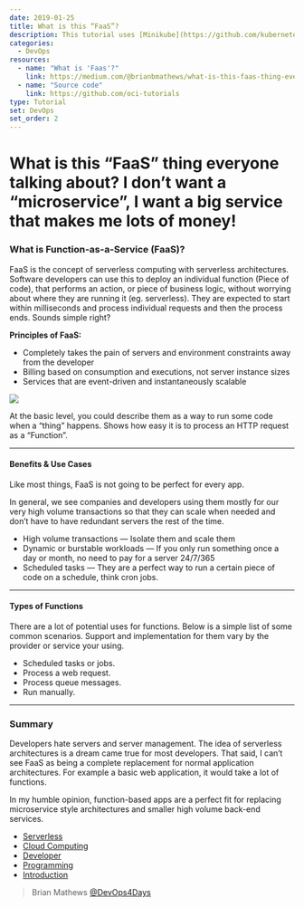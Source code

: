 ```yaml
---
date: 2019-01-25
title: What is this “FaaS”?
description: This tutorial uses [Minikube](https://github.com/kubernetes/minikube) to createa local kubernetes cluster. This tutorial uses [Docker for Mac](https://docs.docker.com/engine/installation/mac/) as the host of Minikube.
categories:
  - DevOps
resources:
  - name: "What is 'Faas'?"
    link: https://medium.com/@brianbmathews/what-is-this-faas-thing-everyone-talking-about-aba5d5e8ebfa
  - name: "Source code"
    link: https://github.com/oci-tutorials
type: Tutorial
set: DevOps
set_order: 2
---
```


# What is this “FaaS” thing everyone talking about? I don’t want a “microservice”, I want a big service that makes me lots of money!

### What is Function-as-a-Service (FaaS)?

FaaS is the concept of serverless computing with serverless architectures.
Software developers can use this to deploy an individual function (Piece of
code), that performs an action, or piece of business logic, without worrying
about where they are running it (eg. serverless). They are expected to start
within milliseconds and process individual requests and then the process ends.
Sounds simple right?

**Principles of FaaS:**

* Completely takes the pain of servers and environment constraints away from the
developer
* Billing based on consumption and executions, not server instance sizes
* Services that are event-driven and instantaneously scalable

![](https://cdn-images-1.medium.com/max/800/0*5B_ycnAD2U7zITih.png)

At the basic level, you could describe them as a way to run some code when a
“thing” happens. Shows how easy it is to process an HTTP request as a
“Function”.


*****

#### Benefits & Use Cases

Like most things, FaaS is not going to be perfect for every app.

In general, we see companies and developers using them mostly for our very high
volume transactions so that they can scale when needed and don’t have to have
redundant servers the rest of the time.

* High volume transactions — Isolate them and scale them
* Dynamic or burstable workloads — If you only run something once a day or month,
no need to pay for a server 24/7/365
* Scheduled tasks — They are a perfect way to run a certain piece of code on a
schedule, think cron jobs.

*****

#### Types of Functions

There are a lot of potential uses for functions. Below is a simple list of some
common scenarios. Support and implementation for them vary by the provider or
service your using.

* Scheduled tasks or jobs.
* Process a web request.
* Process queue messages.
* Run manually.

*****

### Summary

Developers hate servers and server management. The idea of serverless
architectures is a dream came true for most developers. That said, I can’t see
FaaS as being a complete replacement for normal application architectures. For
example a basic web application, it would take a lot of functions.

In my humble opinion, function-based apps are a perfect fit for replacing
microservice style architectures and smaller high volume back-end services.

* [Serverless](https://medium.com/tag/serverless?source=post)
* [Cloud Computing](https://medium.com/tag/cloud-computing?source=post)
* [Developer](https://medium.com/tag/developer?source=post)
* [Programming](https://medium.com/tag/programming?source=post)
* [Introduction](https://medium.com/tag/introduction?source=post)


> Brian Mathews [@DevOps4Days](https://twitter.com/DevOps4Days)
